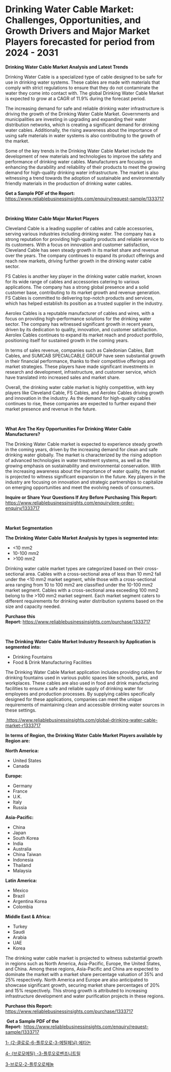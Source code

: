 <p><h1>Drinking Water Cable Market: Challenges, Opportunities, and Growth Drivers and Major Market Players forecasted for period from 2024 - 2031</h1></p><p><strong>Drinking Water Cable Market Analysis and Latest Trends</strong></p>
<p><p>Drinking Water Cable is a specialized type of cable designed to be safe for use in drinking water systems. These cables are made with materials that comply with strict regulations to ensure that they do not contaminate the water they come into contact with. The global Drinking Water Cable Market is expected to grow at a CAGR of 11.9% during the forecast period. </p><p>The increasing demand for safe and reliable drinking water infrastructure is driving the growth of the Drinking Water Cable Market. Governments and municipalities are investing in upgrading and expanding their water distribution networks, which is creating a significant demand for drinking water cables. Additionally, the rising awareness about the importance of using safe materials in water systems is also contributing to the growth of the market.</p><p>Some of the key trends in the Drinking Water Cable Market include the development of new materials and technologies to improve the safety and performance of drinking water cables. Manufacturers are focusing on enhancing the durability and reliability of their products to meet the growing demand for high-quality drinking water infrastructure. The market is also witnessing a trend towards the adoption of sustainable and environmentally friendly materials in the production of drinking water cables.</p></p>
<p><strong>Get a Sample PDF of the Report:&nbsp;</strong> <a href="https://www.reliablebusinessinsights.com/enquiry/request-sample/1333717">https://www.reliablebusinessinsights.com/enquiry/request-sample/1333717</a></p>
<p>&nbsp;</p>
<p><strong>Drinking Water Cable Major Market Players</strong></p>
<p><p>Cleveland Cable is a leading supplier of cables and cable accessories, serving various industries including drinking water. The company has a strong reputation for providing high-quality products and reliable service to its customers. With a focus on innovation and customer satisfaction, Cleveland Cable has seen steady growth in its market share and revenue over the years. The company continues to expand its product offerings and reach new markets, driving further growth in the drinking water cable sector.</p><p>FS Cables is another key player in the drinking water cable market, known for its wide range of cables and accessories catering to various applications. The company has a strong global presence and a solid customer base, contributing to its market growth and revenue generation. FS Cables is committed to delivering top-notch products and services, which has helped establish its position as a trusted supplier in the industry.</p><p>Aerolex Cables is a reputable manufacturer of cables and wires, with a focus on providing high-performance solutions for the drinking water sector. The company has witnessed significant growth in recent years, driven by its dedication to quality, innovation, and customer satisfaction. Aerolex Cables continues to expand its market reach and product portfolio, positioning itself for sustained growth in the coming years.</p><p>In terms of sales revenue, companies such as Caledonian Cables, Batt Cables, and SUMCAB SPECIALCABLE GROUP have seen substantial growth in their financial performance, thanks to their competitive offerings and market strategies. These players have made significant investments in research and development, infrastructure, and customer service, which have translated into increased sales and market share.</p><p>Overall, the drinking water cable market is highly competitive, with key players like Cleveland Cable, FS Cables, and Aerolex Cables driving growth and innovation in the industry. As the demand for high-quality cables continues to rise, these companies are expected to further expand their market presence and revenue in the future.</p></p>
<p>&nbsp;</p>
<p><strong>What Are The Key Opportunities For Drinking Water Cable Manufacturers?</strong></p>
<p><p>The Drinking Water Cable market is expected to experience steady growth in the coming years, driven by the increasing demand for clean and safe drinking water globally. The market is characterized by the rising adoption of advanced technologies in water treatment systems, as well as the growing emphasis on sustainability and environmental conservation. With the increasing awareness about the importance of water quality, the market is projected to witness significant expansion in the future. Key players in the industry are focusing on innovation and strategic partnerships to capitalize on emerging opportunities and meet the evolving needs of consumers.</p></p>
<p><strong>Inquire or Share Your Questions If Any Before Purchasing This Report:</strong> <a href="https://www.reliablebusinessinsights.com/enquiry/pre-order-enquiry/1333717">https://www.reliablebusinessinsights.com/enquiry/pre-order-enquiry/1333717</a></p>
<p>&nbsp;</p>
<p><strong>Market Segmentation</strong></p>
<p><strong>The Drinking Water Cable Market Analysis by types is segmented into:</strong></p>
<p><ul><li><10 mm2</li><li>10-100 mm2</li><li>>100 mm2</li></ul></p>
<p><p>Drinking water cable market types are categorized based on their cross-sectional area. Cables with a cross-sectional area of less than 10 mm2 fall under the <10 mm2 market segment, while those with a cross-sectional area ranging from 10 to 100 mm2 are classified under the 10-100 mm2 market segment. Cables with a cross-sectional area exceeding 100 mm2 belong to the >100 mm2 market segment. Each market segment caters to different requirements for drinking water distribution systems based on the size and capacity needed.</p></p>
<p><strong>Purchase this Report:&nbsp;</strong><a href="https://www.reliablebusinessinsights.com/purchase/1333717">https://www.reliablebusinessinsights.com/purchase/1333717</a></p>
<p>&nbsp;</p>
<p><strong>The Drinking Water Cable Market Industry Research by Application is segmented into:</strong></p>
<p><ul><li>Drinking Fountains</li><li>Food & Drink Manufacturing Facilities</li></ul></p>
<p><p>The Drinking Water Cable Market application includes providing cables for drinking fountains used in various public spaces like schools, parks, and workplaces. These cables are also used in food and drink manufacturing facilities to ensure a safe and reliable supply of drinking water for employees and production processes. By supplying cables specifically designed for these applications, companies can meet the unique requirements of maintaining clean and accessible drinking water sources in these settings.</p></p>
<p><a href="https://www.reliablebusinessinsights.com/global-drinking-water-cable-market-r1333717">&nbsp;https://www.reliablebusinessinsights.com/global-drinking-water-cable-market-r1333717</a></p>
<p><strong>In terms of Region, the Drinking Water Cable Market Players available by Region are:</strong></p>
<p>
    <p> <strong> North America: </strong>
        <ul>
            <li>United States</li>
            <li>Canada</li>
        </ul>
        </p> 
    <p> <strong> Europe: </strong>
        <ul>
            <li>Germany</li>
            <li>France</li>
            <li>U.K.</li>
            <li>Italy</li>
            <li>Russia</li>
        </ul>
        </p> 
    <p> <strong> Asia-Pacific: </strong>
        <ul>
            <li>China</li>
            <li>Japan</li>
            <li>South Korea</li>
            <li>India</li>
            <li>Australia</li>
            <li>China Taiwan</li>
            <li>Indonesia</li>
            <li>Thailand</li>
            <li>Malaysia</li>
        </ul>
        </p> 
    <p> <strong> Latin America: </strong>
        <ul>
            <li>Mexico</li>
            <li>Brazil</li>
            <li>Argentina Korea</li>
            <li>Colombia</li>
        </ul>
        </p> 
    <p> <strong> Middle East & Africa: </strong>
        <ul>
            <li>Turkey</li>
            <li>Saudi</li>
            <li>Arabia</li>
            <li>UAE</li>
            <li>Korea</li>
        </ul>
    </p>
    </p>
<p><p>The drinking water cable market is projected to witness substantial growth in regions such as North America, Asia-Pacific, Europe, the United States, and China. Among these regions, Asia-Pacific and China are expected to dominate the market with a market share percentage valuation of 35% and 25% respectively. North America and Europe are also anticipated to showcase significant growth, securing market share percentages of 20% and 15% respectively. This strong growth is attributed to increasing infrastructure development and water purification projects in these regions.</p></p>
<p><strong>Purchase this Report: </strong><a href="https://www.reliablebusinessinsights.com/purchase/1333717">https://www.reliablebusinessinsights.com/purchase/1333717</a></p>
<p>&nbsp;<strong>Get a Sample PDF of the Report:&nbsp;&nbsp;</strong><a href="https://www.reliablebusinessinsights.com/enquiry/request-sample/1333717">https://www.reliablebusinessinsights.com/enquiry/request-sample/1333717</a></p>
<p><strong></strong></p>
<p><p><a href="https://github.com/tukangkrupk/Market-Research-Report-List-1/blob/main/741761792875.md">1- (2-클로로-6-플루오로-3-메틸페닐) 에타논</a></p><p><a href="https://github.com/sarassiksa/Market-Research-Report-List-1/blob/main/264297092876.md">4- (브로모메틸) -3-플루오로벤조니트릴</a></p><p><a href="https://github.com/mduzzalmduzzal601/Market-Research-Report-List-1/blob/main/508038192874.md">3-브로모-2-플루오로페놀</a></p></p>